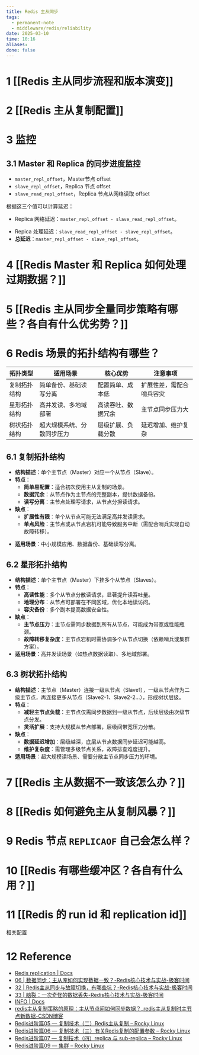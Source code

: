 ```yaml
---
title: Redis 主从同步
tags:
  - permanent-note
  - middleware/redis/reliability
date: 2025-03-10
time: 10:16
aliases: 
done: false
---
```

# 1 [[Redis 主从同步流程和版本演变]]
# 2 [[Redis 主从复制配置]]
# 3 监控
## 3.1 Master 和 Replica 的同步进度监控

* `master_repl_offset`，Master节点 offset
* `slave_repl_offset`，Replica 节点 offset
* `slave_read_repl_offset`，Replica 节点从网络读取 offset

根据这三个值可以计算延迟：
* Replica 网络延迟：`master_repl_offset - slave_read_repl_offset`。    
- Repica 处理延迟：`slave_read_repl_offset - slave_repl_offset`。    
- **总延迟**：`master_repl_offset - slave_repl_offset`。
# 4 [[Redis Master 和 Replica 如何处理过期数据？]]
# 5 [[Redis 主从同步全量同步策略有哪些？各自有什么优劣势？]]
# 6 Redis 场景的拓扑结构有哪些？

| **拓扑类型** | **适用场景**      | **核心优势**  | **注意事项**     |
| -------- | ------------- | --------- | ------------ |
| 复制拓扑结构   | 简单备份、基础读写分离   | 配置简单、成本低  | 扩展性差，需配合哨兵容灾 |
| 星形拓扑结构   | 高并发读、多地域部署    | 高读吞吐、数据冗余 | 主节点同步压力大     |
| 树状拓扑结构   | 超大规模系统、分散同步压力 | 层级扩展、负载分散 | 延迟增加、维护复杂    |

## 6.1 复制拓扑结构
- **结构描述**：单个主节点（Master）对应一个从节点（Slave）。
- **特点**：
    - **简单易配置**：适合初次使用主从复制的场景。    
    - **数据冗余**：从节点作为主节点的完整副本，提供数据备份。    
    - **读写分离**：主节点处理写请求，从节点分担读请求。    
- **缺点**：
    - **扩展性有限**：单个从节点可能无法满足高并发读需求。    
    - **单点风险**：主节点或从节点宕机可能导致服务中断（需配合哨兵实现自动故障转移）。   
* **适用场景**：中小规模应用、数据备份、基础读写分离。
## 6.2 星形拓扑结构
- **结构描述**：单个主节点（Master）下挂多个从节点（Slaves）。
- **特点**：
    - **高读性能**：多个从节点分散读请求，显著提升读吞吐量。
    - **地理分布**：从节点可部署在不同区域，优化本地读访问。
    - **容灾备份**：多个副本提高数据安全性。
- **缺点**：
    - **主节点压力**：主节点需同步数据到所有从节点，可能成为带宽或性能瓶颈。
    - **故障转移复杂度**：主节点宕机时需协调多个从节点切换（依赖哨兵或集群方案）。
- **适用场景**：高并发读场景（如热点数据读取）、多地域部署。
## 6.3 树状拓扑结构
- **结构描述**：主节点（Master）连接一级从节点（Slave1），一级从节点作为二级主节点，再连接更多从节点（Slave2-1、Slave2-2…），形成树状层级。
- **特点**：
    - **减轻主节点负载**：主节点仅需同步数据到一级从节点，后续层级由次级节点分发。
    - **灵活扩展**：支持大规模从节点部署，层级间带宽压力分散。
- **缺点**：
    - **数据延迟增加**：层级越深，底层从节点数据同步延迟可能越高。
    - **维护复杂度**：需管理多级节点关系，故障排查难度提升。
- **适用场景**：超大规模读场景、需要分散主节点同步压力的环境。
# 7 [[Redis 主从数据不一致该怎么办？]]
# 8 [[Redis 如何避免主从复制风暴？]]
# 9 Redis 节点 `REPLICAOF` 自己会怎么样？
# 10 [[Redis 有哪些缓冲区？各自有什么用？]]
# 11 [[Redis 的 run id 和 replication id]]

相关配置
# 12 Reference
* [Redis replication \| Docs](https://redis.io/docs/latest/operate/oss_and_stack/management/replication/)
* [06 \| 数据同步：主从库如何实现数据一致？-Redis核心技术与实战-极客时间](https://time.geekbang.org/column/article/272852)
* [32 \| Redis主从同步与故障切换，有哪些坑？-Redis核心技术与实战-极客时间](https://time.geekbang.org/column/article/303247)
* [33 \| 脑裂：一次奇怪的数据丢失-Redis核心技术与实战-极客时间](https://time.geekbang.org/column/article/303568)
* [INFO \| Docs](https://redis.io/docs/latest/commands/info/)
* [redis主从复制策略的原理：主从节点间如何同步数据？\_redis主从复制时主节点新数据-CSDN博客](https://blog.csdn.net/virusos/article/details/130915836)
* [Redis进阶篇05 — 复制技术（二）Redis主从复制 – Rocky Linux](https://www.rockylinux.cn/notes/redis-advanced-chapter-05-replication-technology-ii.html)
* [Redis进阶篇06 — 复制技术（三）有关Redis复制的配置参数 – Rocky Linux](https://www.rockylinux.cn/notes/redis-advanced-chapter-06-replication-technology-3.html)
* [Redis进阶篇07 — 复制技术（四）replica 与 sub-replica – Rocky Linux](https://www.rockylinux.cn/notes/redis-advanced-chapter-07-copy-technology-4-copy-and-sub.html)
* [Redis进阶篇09 — 集群 – Rocky Linux](https://www.rockylinux.cn/notes/redis-advanced-edition-09-cluster.html)
